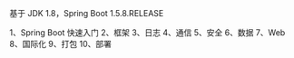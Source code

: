 基于 JDK 1.8，Spring Boot 1.5.8.RELEASE

1、Spring Boot 快速入门
2、框架
3、日志
4、通信
5、安全
6、数据
7、Web
8、国际化
9、打包
10、部署
